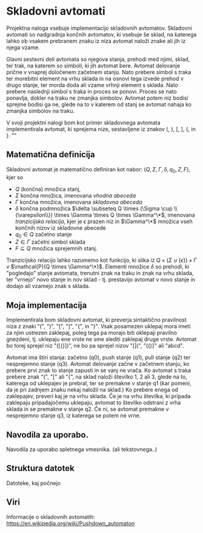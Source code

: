 # Skladovni avtomati

Projektna naloga vsebuje implementacijo skladovnih avtomatov. Skladovni avtomati so nadgradnja končnih avtomatov, ki vsebuje še sklad, na katerega lahko ob vsakem prebranem znaku iz niza avtomat naloži znake ali jih iz njega vzame. 

Glavni sestavni deli avtomata so njegova stanja, prehodi med njimi, sklad, ter trak, na katerem so simboli, ki jih avtomat bere. Avtomat delovanje prične v vnaprej določenem začetnem stanju. Nato prebere simbol s traka ter morebitni element na vrhu sklada in na osnovi tega izvede prehod v drugo stanje, ter morda doda ali vzame vrhnji element s sklada. Nato prebere naslednji simbol s traka in proces se ponovi. Proces se nato ponavlja, dokler na traku ne zmanjka simbolov. Avtomat potem niz bodisi sprejme bodisi ga ne, glede na to v katerem od stanj se avtomat nahaja ko zmanjka simbolov na traku.

V svoji projektni nalogi bom kot primer skladovnega avtomata implementirala avtomat, ki sprejema nize, sestavljene iz znakov (, ), [, ], {, in }. ""

## Matematična definicija

Skladovni avtomat je matematično definiran kot nabor: $(Q, \Sigma, \Gamma, \delta, q_0, Z, F)$, kjer so

- $Q$ (končna) množica stanj,
- $\Sigma$ končna množica, imenovana *vhodna abeceda*
- $\Gamma$ končna množica, imenovana *skladovna abeceda*
- $\delta$ končna podmnožica $\delta \subseteq Q \times (\Sigma \cup \\{\varepsilon\\}) \times \Gamma \times Q \times \Gamma^\*$, imenovana *tranzicijska relacija*, kjer je $\epsilon$ prazen niz in $\Gamma^\*$ množica vseh končnih nizov iz skladovne abecede
- $q_0 \in Q$ začetno stanje
- $Z \in \Gamma$ začetni simbol sklada
- $F \subseteq Q$ množica sprejemnih stanj.

Tranzicijsko relacijo lahko razumemo kot funkcijo, ki slika iz $Q \times (\Sigma \cup \{\epsilon\}) \times \Gamma$ v $\mathcal{P}(Q \times \Gamma^\*)$. Elementi množice $\delta$ so prehodi, ki "pogledajo" stanje avtomata, trenutni znak na traku in znak na vrhu sklada, ter "vrnejo" novo stanje in nov sklad - tj. prestavijo avtomat v novo stanje in dodajo ali vzamejo znak s sklada. 

## Moja implementacija

Implementirala bom skladovni avtomat, ki preverja sintaktično pravilnost niza z znaki "(", ")", "[", "]", "{", in "}". 
Vsak posamezen uklepaj mora imeti za njim ustrezen zaklepaj, poleg tega pa morajo biti oklepaji pravilno gnezdeni, tj. uklepaju ene vrste ne sme slediti zaklepaj druge vrste. Avtomat bo torej sprejel niz "([{}])", ne bo pa sprejel nizov "[](", "({)}" ali "abcd".

Avtomat ima štiri stanja: začetno (q0), push stanje (q1), pull stanje (q2) ter nesprejemno stanje (q3). Avtomat delovanje začne v začetnem stanju, ko prebere prvi znak to stanje zapusti in se vanj ne vrača. Ko avtomat s traka prebere znak "(", "[" ali "{", na sklad naloži številko 1, 2 ali 3, glede na to, katerega od uklepajev je prebral, ter se premakne v stanje q1 (kar pomeni, da je pri zadnjem znaku nekaj naložil na sklad.) Ko prebere enega od zaklepajev, preveri kaj je na vrhu sklada. Če je na vrhu številka, ki pripada zaklepaju pripadajočemu uklepaju, avtomat to številko odstrani z vrha sklada in se premakne v stanje q2. Če ni, se avtomat premakne v nesprejemno stanje q3, iz katerega se potem ne vrne. 

## Navodila za uporabo.

Navodila za uporabo spletnega vmesnika. (ali tekstovnega..)

## Struktura datotek

Datoteke, kaj počnejo

## Viri

Informacije o skladovnih avtomatih: https://en.wikipedia.org/wiki/Pushdown_automaton

